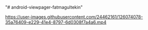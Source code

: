 "# android-viewpager-fatmagultekin" 



https://user-images.githubusercontent.com/24462161/126074078-35a76409-e229-41e4-8797-6d0308f7a4a6.mp4

